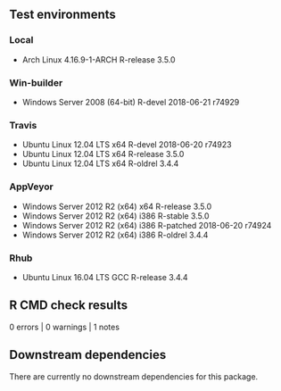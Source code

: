 ## Test environments

### Local
* Arch Linux 4.16.9-1-ARCH           R-release 3.5.0

### Win-builder
* Windows Server 2008 (64-bit)       R-devel   2018-06-21 r74929

### Travis
* Ubuntu Linux 12.04 LTS x64         R-devel   2018-06-20 r74923
* Ubuntu Linux 12.04 LTS x64         R-release 3.5.0
* Ubuntu Linux 12.04 LTS x64         R-oldrel  3.4.4

### AppVeyor
* Windows Server 2012 R2 (x64) x64   R-release 3.5.0
* Windows Server 2012 R2 (x64) i386  R-stable  3.5.0
* Windows Server 2012 R2 (x64) i386  R-patched 2018-06-20 r74924
* Windows Server 2012 R2 (x64) i386  R-oldrel  3.4.4

### Rhub
* Ubuntu Linux 16.04 LTS GCC         R-release 3.4.4

## R CMD check results
0 errors | 0 warnings | 1 notes

## Downstream dependencies
There are currently no downstream dependencies for this package.

